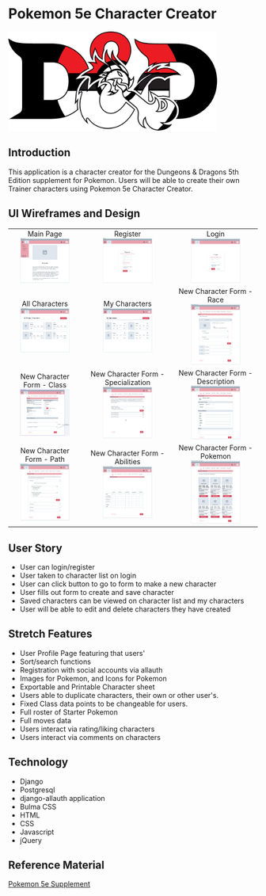 # Pokemon 5e Character Creator

<img src="./README/Poke-Ball_DND3_Large.png" height="200" />

<h2>Introduction</h2>

This application is a character creator for the Dungeons & Dragons 5th Edition supplement for Pokemon. Users will be able to create their own Trainer characters using Pokemon 5e Character Creator.

<h2>UI Wireframes and Design</h2>

||||
|:-------------------------:|:-------------------------:|:-------------------------:|
|Main Page <br> <img src="./README/LandingPageWithMenu.PNG" width="100px"/>| Register <br> <img src="./README/Register.PNG" width="100px"/>| Login <br> <img src="./README/Login.PNG" width="100px"/>|
| All Characters <br> <img src="./README/AllCharacters.PNG" width="100px"/>| My Characters <br> <img src="./README/MyCharacters.PNG" width="100px"/>| New Character Form - Race <br> <img src="./README/NewCharacter_Race.PNG" width="100px"/>|
 | New Character Form - Class <br> <img src="./README/NewCharacter_Class.PNG" width="100px"/>| New Character Form - Specialization <br> <img src="./README/NewCharacter_Specialization.PNG" width="100px"/>| New Character Form - Description <br> <img src="./README/NewCharacter_Description.PNG" width="100px"/>|
| New Character Form - Path <br> <img src="./README/NewCharacter_Path.PNG" width="100px"/>| New Character Form - Abilities <br> <img src="./README/NewCharacter_Abilities.PNG" width="100px"/>| New Character Form - Pokemon <br> <img src="./README/NewCharacter_Starter.PNG" width="100px"/>|

<h2></h2>



<h2>User Story</h2>

- User can login/register
- User taken to character list on login
- User can click button to go to form to make a new character
- User fills out form to create and save character
- Saved characters can be viewed on character list and my characters
- User will be able to edit and delete characters they have created

<h2>Stretch Features</h2>

- User Profile Page featuring that users' 
- Sort/search functions
- Registration with social accounts via allauth
- Images for Pokemon, and Icons for Pokemon
- Exportable and Printable Character sheet
- Users able to duplicate characters, their own or other user's.
- Fixed Class data points to be changeable for users.
- Full roster of Starter Pokemon
- Full moves data
- Users interact via rating/liking characters 
- Users interact via comments on characters

<h2>Technology</h2>

- Django
- Postgresql
- django-allauth application
- Bulma CSS
- HTML
- CSS
- Javascript
- jQuery

<h2>Reference Material</h2>

[Pokemon 5e Supplement](https://www.pokemon5e.com/)
